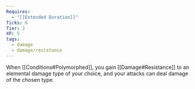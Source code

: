 ```yaml
---
Requires:
  - "[[Extended Duration]]"
Ticks: 0
Tier: 2
XP: 5
tags:
  - damage
  - damage/resistance
---
```

When [[Conditions#Polymorphed]], you gain [[Damage#Resistance]] to an elemental damage type of your choice, and your attacks can deal damage of the chosen type.